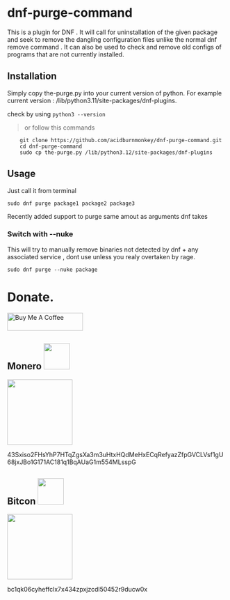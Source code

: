 # dnf-purge-command
This is a plugin for DNF . It will call for uninstallation of the given package and seek to remove the dangling configuration files unlike the normal  dnf remove <package>  command .  It can also be used to check and remove old configs of programs that are not currently installed.

## Installation 
Simply copy the-purge.py into your current version of python. For example current version : /lib/python3.11/site-packages/dnf-plugins.

check by using ``` python3 --version ```

> or follow this commands
```
	git clone https://github.com/acidburnmonkey/dnf-purge-command.git
	cd dnf-purge-command
	sudo cp the-purge.py /lib/python3.12/site-packages/dnf-plugins
``` 

## Usage
Just call it from terminal 
```
sudo dnf purge package1 package2 package3
```
Recently added support to purge same amout as arguments dnf takes 

### Switch with --nuke
This will try to manually remove binaries not detected by dnf + any associated service , dont use unless you realy overtaken by rage.
```
sudo dnf purge --nuke package
```


# Donate.
<a href="https://www.buymeacoffee.com/acidburn" target="_blank"><img src="https://cdn.buymeacoffee.com/buttons/default-orange.png" alt="Buy Me A Coffee" height="41" width="174"></a>

## Monero <img src="https://www.getmonero.org/press-kit/symbols/monero-symbol-1280.png" width="60" height="60">
<img src="https://lh3.googleusercontent.com/pw/AJFCJaXk5yBCwXdQRjlyJfkain1Y_VNRaQLrBOzpd-TGANvD6uetoA134EINH1czVS-RpkwnFn2DspjRivfV2kPuTsN5f1NzJjyoT6rl7hhCfIJI7HyUnclACO24NKyyEES5Uly6lmvfig7G3vTH0Sx3Djw=w240-h240-s-no?authuser=0" width="150" height="150">

43Sxiso2FHsYhP7HTqZgsXa3m3uHtxHQdMeHxECqRefyazZfpGVCLVsf1gU68jxJBo1G171AC181q1BqAUaG1m554MLsspG


## Bitcon <img src="https://upload.wikimedia.org/wikipedia/commons/4/46/Bitcoin.svg" width="60" height="60">
<img src="https://lh3.googleusercontent.com/pw/AJFCJaVUsxqiheJBMWH1azt3kO00SdVw-hnJ8brWx1RNf-JozK_yy2-ZXwLpCEDeKePfp78I5Ca63I3A0TWujiMqydrdygMsmujaOvNp-OqZUwafXyleDKbD-enEg75WweataJivtVJmCenNvuIpBzq51mc=w352-h355-s-no?authuser=0" width="150" height="150">

bc1qk06cyheffclx7x434zpxjzcdl50452r9ducw0x


